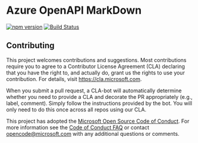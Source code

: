 # Azure OpenAPI MarkDown

[![npm version](https://badge.fury.io/js/%40azure%2Fopenapi-markdown.svg)](https://badge.fury.io/js/%40azure%2Fopenapi-markdown) [![Build Status](https://dev.azure.com/azure-public/adx/_apis/build/status/public.Azure.openapi-markdown)](https://dev.azure.com/azure-public/adx/_build/latest?definitionId=4)

## Contributing

This project welcomes contributions and suggestions.  Most contributions require you to agree to a
Contributor License Agreement (CLA) declaring that you have the right to, and actually do, grant us
the rights to use your contribution. For details, visit https://cla.microsoft.com.

When you submit a pull request, a CLA-bot will automatically determine whether you need to provide
a CLA and decorate the PR appropriately (e.g., label, comment). Simply follow the instructions
provided by the bot. You will only need to do this once across all repos using our CLA.

This project has adopted the [Microsoft Open Source Code of Conduct](https://opensource.microsoft.com/codeofconduct/).
For more information see the [Code of Conduct FAQ](https://opensource.microsoft.com/codeofconduct/faq/) or
contact [opencode@microsoft.com](mailto:opencode@microsoft.com) with any additional questions or comments.
